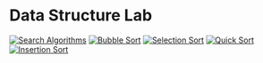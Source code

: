 # Data Structure Lab

[![Search Algorithms](https://img.shields.io/badge/Open-Search%20Algorithms-blue)](searchAlgo.c)
[![Bubble Sort](https://img.shields.io/badge/Open-Bubble%20Sort-blue)](bubble_sort.c)
[![Selection Sort](https://img.shields.io/badge/Open-Selection%20Sort-blue)](selectionSort.c)
[![Quick Sort](https://img.shields.io/badge/Open-Quick%20Sort-blue)](quickSort.c)
[![Insertion Sort](https://img.shields.io/badge/Open-Insertion%20Sort-blue)](insertionSort.c)


